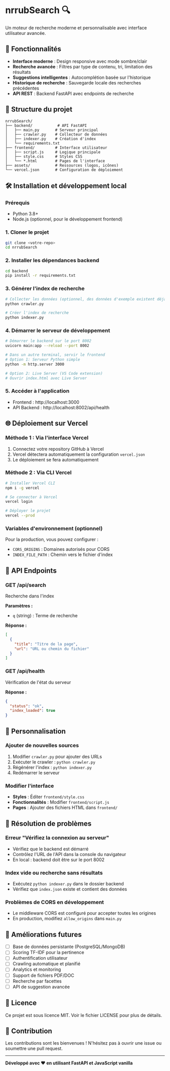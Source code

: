 # nrrubSearch 🔍

Un moteur de recherche moderne et personnalisable avec interface utilisateur avancée.

## 🚀 Fonctionnalités

- **Interface moderne** : Design responsive avec mode sombre/clair
- **Recherche avancée** : Filtres par type de contenu, tri, limitation des résultats
- **Suggestions intelligentes** : Autocomplétion basée sur l'historique
- **Historique de recherche** : Sauvegarde locale des recherches précédentes
- **API REST** : Backend FastAPI avec endpoints de recherche

## 📁 Structure du projet

```
nrrubSearch/
├── backend/           # API FastAPI
│   ├── main.py       # Serveur principal
│   ├── crawler.py    # Collecteur de données
│   ├── indexer.py    # Création d'index
│   └── requirements.txt
├── frontend/         # Interface utilisateur
│   ├── script.js     # Logique principale
│   ├── style.css     # Styles CSS
│   └── *.html        # Pages de l'interface
├── assets/           # Ressources (logos, icônes)
└── vercel.json       # Configuration de déploiement
```

## 🛠️ Installation et développement local

### Prérequis
- Python 3.8+
- Node.js (optionnel, pour le développement frontend)

### 1. Cloner le projet
```bash
git clone <votre-repo>
cd nrrubSearch
```

### 2. Installer les dépendances backend
```bash
cd backend
pip install -r requirements.txt
```

### 3. Générer l'index de recherche
```bash
# Collecter les données (optionnel, des données d'exemple existent déjà)
python crawler.py

# Créer l'index de recherche
python indexer.py
```

### 4. Démarrer le serveur de développement
```bash
# Démarrer le backend sur le port 8002
uvicorn main:app --reload --port 8002

# Dans un autre terminal, servir le frontend
# Option 1: Serveur Python simple
python -m http.server 3000

# Option 2: Live Server (VS Code extension)
# Ouvrir index.html avec Live Server
```

### 5. Accéder à l'application
- Frontend : http://localhost:3000
- API Backend : http://localhost:8002/api/health

## 🌐 Déploiement sur Vercel

### Méthode 1 : Via l'interface Vercel
1. Connectez votre repository GitHub à Vercel
2. Vercel détectera automatiquement la configuration `vercel.json`
3. Le déploiement se fera automatiquement

### Méthode 2 : Via CLI Vercel
```bash
# Installer Vercel CLI
npm i -g vercel

# Se connecter à Vercel
vercel login

# Déployer le projet
vercel --prod
```

### Variables d'environnement (optionnel)
Pour la production, vous pouvez configurer :
- `CORS_ORIGINS` : Domaines autorisés pour CORS
- `INDEX_FILE_PATH` : Chemin vers le fichier d'index

## 📡 API Endpoints

### GET /api/search
Recherche dans l'index

**Paramètres :**
- `q` (string) : Terme de recherche

**Réponse :**
```json
[
  {
    "title": "Titre de la page",
    "url": "URL ou chemin du fichier"
  }
]
```

### GET /api/health
Vérification de l'état du serveur

**Réponse :**
```json
{
  "status": "ok",
  "index_loaded": true
}
```

## 🔧 Personnalisation

### Ajouter de nouvelles sources
1. Modifier `crawler.py` pour ajouter des URLs
2. Exécuter le crawler : `python crawler.py`
3. Régénérer l'index : `python indexer.py`
4. Redémarrer le serveur

### Modifier l'interface
- **Styles** : Éditer `frontend/style.css`
- **Fonctionnalités** : Modifier `frontend/script.js`
- **Pages** : Ajouter des fichiers HTML dans `frontend/`

## 🐛 Résolution de problèmes

### Erreur "Vérifiez la connexion au serveur"
- Vérifiez que le backend est démarré
- Contrôlez l'URL de l'API dans la console du navigateur
- En local : backend doit être sur le port 8002

### Index vide ou recherche sans résultats
- Exécutez `python indexer.py` dans le dossier backend
- Vérifiez que `index.json` existe et contient des données

### Problèmes de CORS en développement
- Le middleware CORS est configuré pour accepter toutes les origines
- En production, modifiez `allow_origins` dans `main.py`

## 🚀 Améliorations futures

- [ ] Base de données persistante (PostgreSQL/MongoDB)
- [ ] Scoring TF-IDF pour la pertinence
- [ ] Authentification utilisateur
- [ ] Crawling automatique et planifié
- [ ] Analytics et monitoring
- [ ] Support de fichiers PDF/DOC
- [ ] Recherche par facettes
- [ ] API de suggestion avancée

## 📄 Licence

Ce projet est sous licence MIT. Voir le fichier LICENSE pour plus de détails.

## 🤝 Contribution

Les contributions sont les bienvenues ! N'hésitez pas à ouvrir une issue ou soumettre une pull request.

---

**Développé avec ❤️ en utilisant FastAPI et JavaScript vanilla**